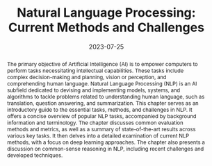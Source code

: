 ---
title: 'Natural Language Processing: Current Methods and Challenges'
authors:
- Ali Emami
date: '2023-07-25'
publishDate: '2023-07-25T00:00:00Z'
publication_types:
- '6'
abstract: 'The primary objective of Artificial Intelligence (AI) is to empower computers to perform tasks necessitating intellectual capabilities. These tasks include complex decision-making and planning, vision or perception, and comprehending human language. Natural Language Processing (NLP) is an AI subfield dedicated to devising and implementing models, systems, and algorithms to tackle problems related to understanding human language, such as translation, question answering, and summarization. This chapter serves as an introductory guide to the essential tasks, methods, and challenges in NLP. It offers a concise overview of popular NLP tasks, accompanied by background information and terminology. The chapter discusses common evaluation methods and metrics, as well as a summary of state-of-the-art results across various key tasks. It then delves into a detailed examination of current NLP methods, with a focus on deep learning approaches. The chapter also presents a discussion on common-sense reasoning in NLP, including recent challenges and developed techniques.'
featured: false
publication: '*Engineering Mathematics and Artificial Intelligence: Foundations, Methods, and Applications*'
publisher: 'CRC Press'
publication_short: 'In *Engineering Mathematics and AI*'
pages: '38'
doi: 'https://doi.org/10.1201/9781003283980'
isbn: '9781003283980'
tags:
  - Natural Language Processing
  - Artificial Intelligence
  - Deep Learning
  - Common-sense Reasoning
chapter: '12'
chapter_title: 'Natural Language Processing: Current Methods and Challenges'
editors:
  - Herb Kunze
  - Davide La Torre
  - Adam Riccoboni
  - Manuel Ruiz Galán
links:
  - name: Textbook
    url: https://www.taylorfrancis.com/books/edit/10.1201/9781003283980/engineering-mathematics-artificial-intelligence-herb-kunze-davide-la-torre-manuel-ruiz-gal%C3%A1n-adam-riccoboni

---